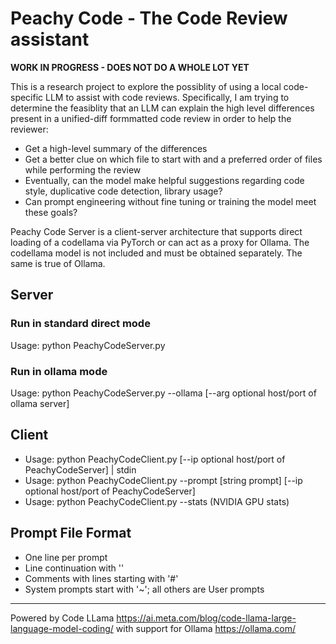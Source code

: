 # Peachy Code - The Code Review assistant

**WORK IN PROGRESS - DOES NOT DO A WHOLE LOT YET**

This is a research project to explore the possiblity of using a local code-specific LLM to assist with code reviews.
Specifically, I am trying to determine the feasiblity that an LLM can explain the high level differences present in a unified-diff formmatted code review in order to help the reviewer:
* Get a high-level summary of the differences
* Get a better clue on which file to start with and a preferred order of files while performing the review
* Eventually, can the model make helpful suggestions regarding code style, duplicative code detection, library usage?  
* Can prompt engineering without fine tuning or training the model meet these goals?

Peachy Code Server is a client-server architecture that supports direct loading of a codellama via PyTorch or can act as a proxy for Ollama.
The codellama model is not included and must be obtained separately. The same is true of Ollama.

## Server
### Run in standard direct mode
Usage: python PeachyCodeServer.py
### Run in ollama mode
Usage: python PeachyCodeServer.py --ollama [--arg optional host/port of ollama server]

## Client
* Usage: python PeachyCodeClient.py [--ip optional host/port of PeachyCodeServer] | stdin
* Usage: python PeachyCodeClient.py --prompt [string prompt] [--ip optional host/port of PeachyCodeServer]
* Usage: python PeachyCodeClient.py --stats (NVIDIA GPU stats)

## Prompt File Format
* One line per prompt
* Line continuation with '\'
* Comments with lines starting with '#'
* System prompts start with '~'; all others are User prompts

---

Powered by Code LLama
https://ai.meta.com/blog/code-llama-large-language-model-coding/
with support for Ollama
https://ollama.com/
